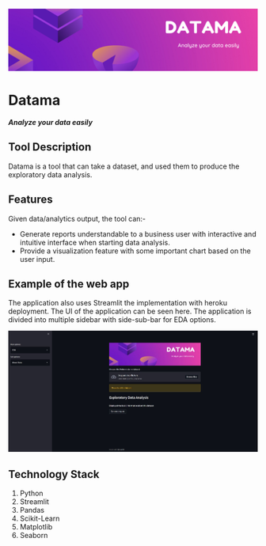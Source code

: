 ![datama](https://github.com/aimanraz/datama-streamlit/blob/master/Banner.png)

# Datama 

_**Analyze your data easily**_ 

## Tool Description 

Datama is a tool that can take a dataset, and used them to produce the exploratory data analysis.

## Features 

Given data/analytics output, the tool can:-

- Generate reports understandable to a business user with interactive and intuitive interface when starting data analysis.
- Provide a visualization feature with some important chart based on the user input.

## Example of the web app

The application also uses Streamlit the implementation with heroku deployment. The UI of the application can be seen here. The application is divided into multiple sidebar with side-sub-bar for EDA options.

![UI of the application](https://github.com/aimanraz/streamlit-first/blob/master/img/ui-snapshot.JPG)

## Technology Stack 

1. Python 
2. Streamlit 
3. Pandas
4. Scikit-Learn
5. Matplotlib
6. Seaborn

